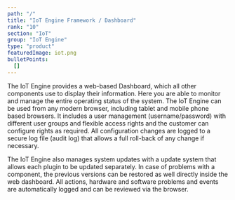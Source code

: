 ```yaml
---
path: "/"
title: "IoT Engine Framework / Dashboard"
rank: "10"
section: "IoT"
group: "IoT Engine"
type: "product"
featuredImage: iot.png
bulletPoints:
  []
---
```

The IoT Engine provides a web-based Dashboard, which all other components use to display their information.  Here you are able to monitor and manage the entire operating status of the system. The IoT Engine can be used from any modern browser, including tablet and mobile phone based browsers. It includes a user management (username/password) with different user groups and flexible access rights and the customer can configure rights as required. All configuration changes are logged to a secure log file (audit log) that allows a full roll-back of any change if necessary.

The IoT Engine also manages system updates with a update system that allows each plugin to be updated separately. In case of problems with a component, the previous versions can be restored as well directly inside the web dashboard. All actions, hardware and software problems and events are automatically logged and can be reviewed via the browser.
